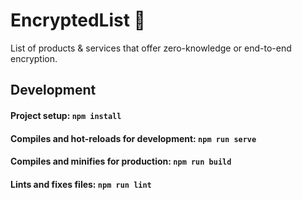 # EncryptedList 🔐

List of products & services that offer zero-knowledge or end-to-end encryption.

## Development

#### Project setup: `npm install`
#### Compiles and hot-reloads for development: `npm run serve`
#### Compiles and minifies for production: `npm run build`
#### Lints and fixes files: `npm run lint`
